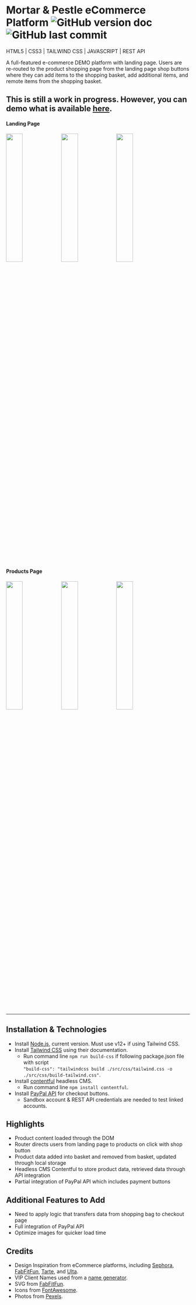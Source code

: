 # Mortar & Pestle eCommerce Platform ![GitHub version doc](https://img.shields.io/badge/Version-1.0.0-red) ![GitHub last commit](https://img.shields.io/github/last-commit/dcc5235/Portfolio?style=flat-square) 

HTML5 | CSS3 | TAILWIND CSS | JAVASCRIPT | REST API

A full-featured e-commerce DEMO platform with landing page. Users are re-routed to the product shopping page from the landing page shop buttons where they can add items to the shopping basket, add additional items, and remote items from the shopping basket. 

## This is still a work in progress. However, you can demo what is available [here](https://mortarpestle.netlify.app/).

#### Landing Page
<img src="https://media-exp1.licdn.com/dms/image/C4E22AQEVKsLH7BMLtw/feedshare-shrink_800/0/1612224711679?e=1618444800&v=beta&t=8rtz30jDKrD9CasLh0PfK2OxegKT_kOdjHJKR0G4zeE" width="30%"><img src="https://media-exp1.licdn.com/dms/image/C4E22AQH9gR-AYTCSKA/feedshare-shrink_800/0/1612224711132?e=1618444800&v=beta&t=SjRBvdfrxIxznB_BZh15Tbklq72dQF9EGwjze3q9bf4" width="30%"><img src="https://media-exp1.licdn.com/dms/image/C4E22AQG2LbZIp2i4mQ/feedshare-shrink_800/0/1612224712116?e=1618444800&v=beta&t=iuwm0Bxmn_sLoVJjyy-B08eaOb8N2dpxIL9mNIUmFFk" width="30%">

#### Products Page
<img src="https://media-exp1.licdn.com/dms/image/C4E22AQEO1E9ZY3eOMw/feedshare-shrink_800/0/1615317914583?e=1618444800&v=beta&t=2d6WazK9NrOEfo2y4HOl7dBipE9YIMriNgg77JP3gJA" width="30%"><img src="https://media-exp1.licdn.com/dms/image/C4E22AQG2sSVzNRdp1w/feedshare-shrink_800/0/1615317912190?e=1618444800&v=beta&t=JkhGYjOzeXqS_Cwt5BG-7HcJ1_IMsZxOyM2qwaXWIXY" width="30%"><img src="https://media-exp1.licdn.com/dms/image/C4E22AQGk2GnW9xaKRg/feedshare-shrink_800/0/1615317911443?e=1618444800&v=beta&t=WHkPwhwEKBYq6WyHYnBWAVy_B1PkAdu_OMdrWK933x4" width="30%">

---

## Installation & Technologies
- Install [Node.js](https://nodejs.org/en/), current version. Must use v12+ if using Tailwind CSS.
- Install [Tailwind CSS](https://tailwindcss.com/docs/installation) using their documentation.
  - Run command line ```npm run build-css``` if following package.json file with script <br>
  ```"build-css": "tailwindcss build ./src/css/tailwind.css -o ./src/css/build-tailwind.css"```.
- Install [contentful](https://www.contentful.com/) headless CMS.
  - Run command line ```npm install contentful```.
- Install [PayPal API](https://developer.paypal.com/docs/api-basics/) for checkout buttons.
  - Sandbox account & REST API credentials are needed to test linked accounts.

## Highlights
- Product content loaded through the DOM
- Router directs users from landing page to products on click with shop button
- Product data added into basket and removed from basket, updated through local storage
- Headless CMS Contentful to store product data, retrieved data through API integration
- Partial integration of PayPal API which includes payment buttons

## Additional Features to Add
- Need to apply logic that transfers data from shopping bag to checkout page
- Full integration of PayPal API
- Optimize images for quicker load time

## Credits

- Design Inspiration from eCommerce platforms, including [Sephora](https://www.sephora.com/), [FabFitFun](https://fabfitfun.com/), [Tarte](https://tartecosmetics.com/), and [Ulta](https://www.ulta.com/).
- VIP Client Names used from a [name generator](https://www.name-generator.org.uk/quick/).
- SVG from [FabFitFun](https://fabfitfun.com/get-the-box/#plan=fffvip).
- Icons from [FontAwesome](https://fontawesome.com/).
- Photos from [Pexels](https://www.pexels.com/).
